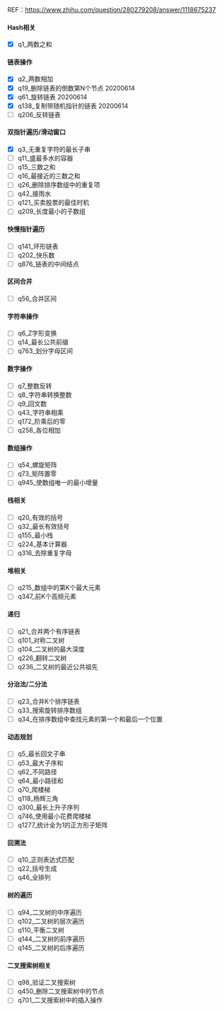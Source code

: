 REF：https://www.zhihu.com/question/280279208/answer/1118675237


#### Hash相关
- [x]	q1_两数之和

#### 链表操作
- [x]	q2_两数相加
- [x]	q19_删除链表的倒数第N个节点 20200614
- [x]	q61_旋转链表 20200614
- [x]	q138_复制带随机指针的链表 20200614
- [ ]	q206_反转链表

#### 双指针遍历/滑动窗口
- [x]	q3_无重复字符的最长子串
- [ ]	q11_盛最多水的容器
- [ ]	q15_三数之和
- [ ]	q16_最接近的三数之和
- [ ]	q26_删除排序数组中的重复项
- [ ]	q42_接雨水
- [ ]	q121_买卖股票的最佳时机
- [ ]	q209_长度最小的子数组

#### 快慢指针遍历
- [ ]	q141_环形链表
- [ ]	q202_快乐数
- [ ]	q876_链表的中间结点

#### 区间合并
- [ ]	q56_合并区间

#### 字符串操作
- [ ]	q6_Z字形变换
- [ ]	q14_最长公共前缀
- [ ]	q763_划分字母区间

#### 数字操作
- [ ]	q7_整数反转
- [ ]	q8_字符串转换整数
- [ ]	q9_回文数
- [ ]	q43_字符串相乘
- [ ]	q172_阶乘后的零
- [ ]	q258_各位相加

#### 数组操作
- [ ]	q54_螺旋矩阵
- [ ]	q73_矩阵置零
- [ ]	q945_使数组唯一的最小增量

#### 栈相关
- [ ]	q20_有效的括号
- [ ]	q32_最长有效括号
- [ ]	q155_最小栈
- [ ]	q224_基本计算器
- [ ]	q316_去除重复字母

#### 堆相关
- [ ]	q215_数组中的第K个最大元素
- [ ]	q347_前K个高频元素

#### 递归
- [ ]	q21_合并两个有序链表
- [ ]	q101_对称二叉树
- [ ]	q104_二叉树的最大深度
- [ ]	q226_翻转二叉树
- [ ]	q236_二叉树的最近公共祖先

#### 分治法/二分法
- [ ]	q23_合并K个排序链表
- [ ]	q33_搜索旋转排序数组
- [ ]	q34_在排序数组中查找元素的第一个和最后一个位置

#### 动态规划
- [ ]	q5_最长回文子串
- [ ]	q53_最大子序和
- [ ]	q62_不同路径
- [ ]	q64_最小路径和
- [ ]	q70_爬楼梯
- [ ]	q118_杨辉三角
- [ ]	q300_最长上升子序列
- [ ]	q746_使用最小花费爬楼梯
- [ ]	q1277_统计全为1的正方形子矩阵

#### 回溯法
- [ ]	q10_正则表达式匹配
- [ ]	q22_括号生成
- [ ]	q46_全排列

#### 树的遍历
- [ ]	q94_二叉树的中序遍历
- [ ]	q102_二叉树的层次遍历
- [ ]	q110_平衡二叉树
- [ ]	q144_二叉树的前序遍历
- [ ]	q145_二叉树的后序遍历

#### 二叉搜索树相关
- [ ]	q98_验证二叉搜索树
- [ ]	q450_删除二叉搜索树中的节点
- [ ]	q701_二叉搜索树中的插入操作
